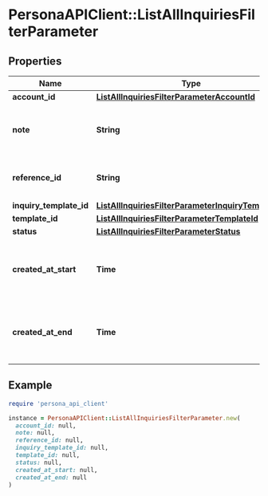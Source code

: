 # PersonaAPIClient::ListAllInquiriesFilterParameter

## Properties

| Name | Type | Description | Notes |
| ---- | ---- | ----------- | ----- |
| **account_id** | [**ListAllInquiriesFilterParameterAccountId**](ListAllInquiriesFilterParameterAccountId.md) |  | [optional] |
| **note** | **String** | Filter inquiries by note. Must be the only filter. | [optional] |
| **reference_id** | **String** | Filter inquiries by reference ID | [optional] |
| **inquiry_template_id** | [**ListAllInquiriesFilterParameterInquiryTemplateId**](ListAllInquiriesFilterParameterInquiryTemplateId.md) |  | [optional] |
| **template_id** | [**ListAllInquiriesFilterParameterTemplateId**](ListAllInquiriesFilterParameterTemplateId.md) |  | [optional] |
| **status** | [**ListAllInquiriesFilterParameterStatus**](ListAllInquiriesFilterParameterStatus.md) |  | [optional] |
| **created_at_start** | **Time** | Filter inquiries by creation date, equal to or later than | [optional] |
| **created_at_end** | **Time** | Filter inquiries by creation date, earlier than or equal to | [optional] |

## Example

```ruby
require 'persona_api_client'

instance = PersonaAPIClient::ListAllInquiriesFilterParameter.new(
  account_id: null,
  note: null,
  reference_id: null,
  inquiry_template_id: null,
  template_id: null,
  status: null,
  created_at_start: null,
  created_at_end: null
)
```

